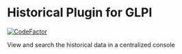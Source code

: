 # Historical Plugin for GLPI
[![CodeFactor](https://www.codefactor.io/repository/github/cconard96/glpi-historical-plugin/badge)](https://www.codefactor.io/repository/github/cconard96/glpi-historical-plugin)

View and search the historical data in a centralized console

